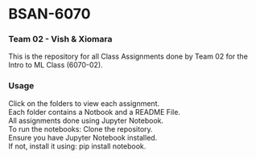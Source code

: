 # BSAN-6070

### Team 02 - Vish & Xiomara
This is the repository for all Class Assignments done by Team 02 for the Intro to ML Class (6070-02). <br>


### Usage
Click on the folders to view each assignment. <br>
Each folder contains a Notbook and a README File. <br>
All assignments done using Jupyter Notebook. <br>
To run the notebooks: Clone the repository. <br>
Ensure you have Jupyter Notebook installed. <br>
If not, install it using: pip install notebook.
